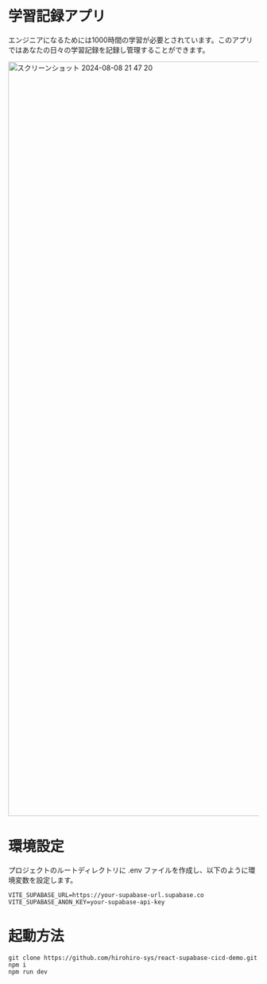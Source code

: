 # 学習記録アプリ
エンジニアになるためには1000時間の学習が必要とされています。このアプリではあなたの日々の学習記録を記録し管理することができます。

<img width="1515" alt="スクリーンショット 2024-08-08 21 47 20" src="https://github.com/user-attachments/assets/b418bb65-9182-4483-994b-bfb2e9cc967c">

# 環境設定
プロジェクトのルートディレクトリに .env ファイルを作成し、以下のように環境変数を設定します。
```
VITE_SUPABASE_URL=https://your-supabase-url.supabase.co
VITE_SUPABASE_ANON_KEY=your-supabase-api-key
```

# 起動方法

```
git clone https://github.com/hirohiro-sys/react-supabase-cicd-demo.git
npm i
npm run dev
```
